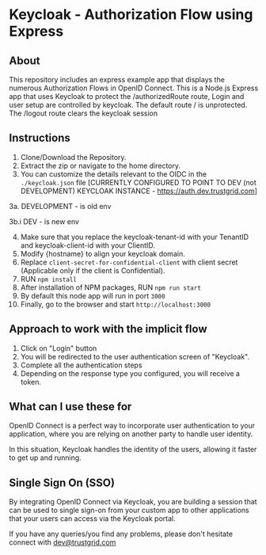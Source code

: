 # Keycloak - Authorization Flow using Express

## About

This repository includes an express example app that displays the numerous Authorization Flows in OpenID Connect. This is a Node.js Express app that uses Keycloak to protect the /authorizedRoute route, Login and user setup are controlled by keycloak. The default route / is unprotected. The /logout route clears the keycloak session

## Instructions

1. Clone/Download the Repository.
2. Extract the zip or navigate to the home directory.
3. You can customize the details relevant to the OIDC in the ```./keycloak.json``` file [CURRENTLY CONFIGURED TO POINT TO DEV (not DEVELOPMENT) KEYCLOAK INSTANCE - https://auth.dev.trustgrid.com]

3a. DEVELOPMENT - is old env

3b.i DEV - is new env

4. Make sure that you replace the keycloak-tenant-id with your TenantID and keycloak-client-id with your ClientID.
5. Modify {hostname} to align your keycloak domain.
6. Replace `client-secret-for-confidential-client` with client secret (Applicable only if the client is Confidential).
7. RUN `npm install`
8. After installation of NPM packages, RUN `npm run start`
9. By default this node app will run in port `3000`
10. Finally, go to the browser and start `http://localhost:3000`

## Approach to work with the implicit flow

1. Click on "Login" button
2. You will be redirected to the user authentication screen of "Keycloak".
3. Complete all the authentication steps
4. Depending on the response type you configured, you will receive a token.

## What can I use these for

OpenID Connect is a perfect way to incorporate user authentication to your application, where you are relying on another party to handle user identity.

In this situation, Keycloak handles the identity of the users, allowing it faster to get up and running.

## Single Sign On (SSO)

By integrating OpenID Connect via Keycloak, you are building a session that can be used to single sign-on from your custom app to other applications that your users can access via the Keycloak portal.

If you have any queries/you find any problems, please don't hesitate connect with dev@trustgrid.com
